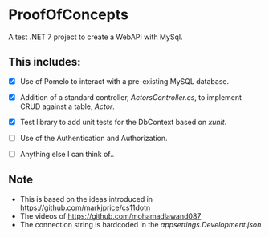 # ProofOfConcepts
A test .NET 7 project to create a WebAPI with MySql.

## This includes:
- [x] Use of Pomelo to interact with a pre-existing MySQL database.
- [x] Addition of a standard controller, *ActorsController.cs*, to implement CRUD against a table, *Actor*.
- [x] Test library to add unit tests for the DbContext based on *xunit*.
- [ ] Use of the Authentication and Authorization. 
- [ ] Anything else I can think of..


## Note
- This is based on the ideas introduced in https://github.com/markjprice/cs11dotn
- The videos of https://github.com/mohamadlawand087 
- The connection string is hardcoded in the *appsettings.Development.json*
